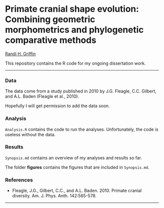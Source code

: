 # Primate cranial shape evolution: Combining geometric morphometrics and phylogenetic comparative methods

[Randi H. Griffin]()

This repository contains the R code for my ongoing dissertation work. 

___

### Data

The data come from a study published in 2010 by J.G. Fleagle, C.C. Gilbert, and A.L. Baden (Fleagle et al., 2010). 

Hopefully I will get permission to add the data soon.

### Analysis

`Analysis.R` contains the code to run the analyses. Unfortunately, the code is useless without the data.

### Results

`Synopsis.md` contains an overview of my analyses and results so far. 

The folder **figures** contains the figures that are included in `Synopsis.md`. 

### References

- Fleagle, J.G., Gilbert, C.C., and A.L. Baden. 2010. Primate cranial diversity. Am. J. Phys.
Anth. 142:565-578.

___